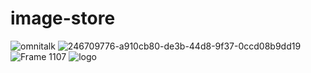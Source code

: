 # image-store

![omnitalk](https://github.com/Luna-omni/image-store/assets/125844802/25af7e49-026e-4b1a-b0a5-e2615d3dc6ba)
![246709776-a910cb80-de3b-44d8-9f37-0ccd08b9dd19](https://github.com/Luna-omni/image-store/assets/125844802/52f0fe14-9717-4677-b035-b26eb312a75e)
![Frame 1107](https://github.com/Luna-omni/image-store/assets/125844802/cb49b8a4-a8a8-4644-8e02-eceb3fb37f36)
![logo](https://github.com/Luna-omni/image-store/assets/125844802/2010b608-42f2-45db-8a58-5f1c22e5fd05)
